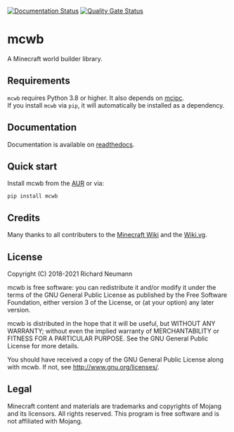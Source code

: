[![Documentation Status](https://readthedocs.org/projects/mcwb/badge/?version=latest)](https://mcwb.readthedocs.io/en/latest/?badge=latest)
[![Quality Gate Status](https://sonarqube.richard-neumann.de/api/project_badges/measure?project=mcwb&metric=alert_status)](https://sonarqube.richard-neumann.de/dashboard?id=mcwb)

# mcwb
A Minecraft world builder library.

## Requirements
`mcwb` requires Python 3.8 or higher. It also depends on [mcipc](https://github.com/conqp/mcipc).  
If you install `mcwb` via `pip`, it will automatically be installed as a dependency.

## Documentation
Documentation is available on [readthedocs](https://mcwb.readthedocs.io/en/latest).

## Quick start

Install mcwb from the [AUR](https://aur.archlinux.org/packages/python-mcwb/) or via:

    pip install mcwb

## Credits
Many thanks to all contributers to the [Minecraft Wiki](https://minecraft.gamepedia.com/) and the [Wiki.vg](https://wiki.vg/Main_Page).

## License
Copyright (C) 2018-2021 Richard Neumann <mail at richard dash neumann period de>

mcwb is free software: you can redistribute it and/or modify
it under the terms of the GNU General Public License as published by
the Free Software Foundation, either version 3 of the License, or
(at your option) any later version.

mcwb is distributed in the hope that it will be useful,
but WITHOUT ANY WARRANTY; without even the implied warranty of
MERCHANTABILITY or FITNESS FOR A PARTICULAR PURPOSE.  See the
GNU General Public License for more details.

You should have received a copy of the GNU General Public License
along with mcwb.  If not, see <http://www.gnu.org/licenses/>.

## Legal
Minecraft content and materials are trademarks and copyrights of
Mojang and its licensors. All rights reserved.
This program is free software and is not affiliated with Mojang.
